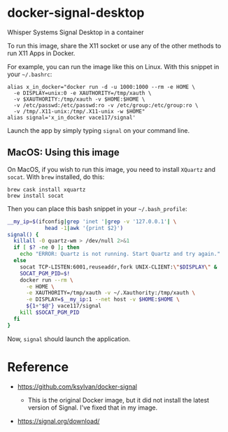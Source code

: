 # docker-signal-desktop

Whisper Systems Signal Desktop in a container

To run this image, share the X11 socket or use any
of the other methods to run X11 Apps in Docker.

For example, you can run the image like this on Linux. With this snippet
in your `~/.bashrc`:

```
alias x_in_docker="docker run -d -u 1000:1000 --rm -e HOME \
  -e DISPLAY=unix:0 -e XAUTHORITY=/tmp/xauth \
  -v $XAUTHORITY:/tmp/xauth -v $HOME:$HOME \
  -v /etc/passwd:/etc/passwd:ro -v /etc/group:/etc/group:ro \
  -v /tmp/.X11-unix:/tmp/.X11-unix -w $HOME"
alias signal='x_in_docker vace117/signal'
```

Launch the app by simply typing `signal` on your command line.

## MacOS: Using this image

On MacOS, if you wish to run this image, you need to install `XQuartz` and
`socat`. With `brew` installed, do this:

```
brew cask install xquartz
brew install socat
```

Then you can place this bash snippet in your `~/.bash_profile`:

```sh
__my_ip=$(ifconfig|grep 'inet '|grep -v '127.0.0.1'| \
            head -1|awk '{print $2}')
signal() {
  killall -0 quartz-wm > /dev/null 2>&1
  if [ $? -ne 0 ]; then
    echo "ERROR: Quartz is not running. Start Quartz and try again."
  else
    socat TCP-LISTEN:6001,reuseaddr,fork UNIX-CLIENT:\"$DISPLAY\" &
    SOCAT_PGM_PID=$!
    docker run --rm \
      -e HOME \
      -e XAUTHORITY=/tmp/xauth -v ~/.Xauthority:/tmp/xauth \
      -e DISPLAY=$__my_ip:1 --net host -v $HOME:$HOME \
      ${1+"$@"} vace117/signal
    kill $SOCAT_PGM_PID
  fi
}
```

Now, `signal` should launch the application.

# Reference

- https://github.com/ksylvan/docker-signal
  - This is the original Docker image, but it did not install the latest version of Signal. I've fixed that in my image.
  
- https://signal.org/download/

